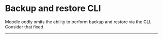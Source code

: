 # Backup and restore CLI

Moodle oddly omits the ability to perform backup and restore via the CLI. Consider that fixed.

---
